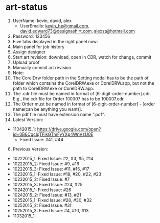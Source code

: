 # art-status

1. UserName: kevin, david, alex
	 * UserEmails: kevin_he@gmail.com, david.edward73@designashirt.com, alexst@hotmail.com
2. Password: 123456
3. Five tabs displayed in the right panel now: 
  1. Main panel for job history
  2. Assign designer
  3. Start art revision: download, open in CDR, watch for change, commit
  4. Upload proof
  5. Manually commit art revision
4. Note:
  1. The CorelDrw folder path in the Setting modal has to be the path of folder which contains the CorelDRW.exe or CorelDRW.app, but not the path to CorelDRW.exe or CorelDRW.app.
  2. The .cdr file must be named in format of [6-digit-order-number].cdr. E.g., the cdr file for Order 100007 has to be 100007.cdr. 
  3. The Order must be named in format of [6-digit-order-number] - [order name(can be anything you want)].
  4. The pdf file must have extension name ".pdf".
5. Latest Version:
  * 11042015_1: https://drive.google.com/open?id=0B6CgclqTFikGTmFyYXp4WnVzU0E
    * Fixed Issue: #41, #44
6. Previous Version:
  * 10222015_1: Fixed Issue: #2, #3, #5, #14
  * 10222015_2: Fixed Issue: #9, #16
  * 10222015_3: Fixed Issue: #11, #15, #17
  * 10232015_1: Fixed Issue: #18, #20, #22, #23
  * 10232015_2: Fixed Issue: #7
  * 10232015_3: Fixed Issue: #24, #25
  * 10242015_1: Fixed Issue: #26
  * 10242015_2: Fixed Issue: #13, #21
  * 10252015_1: Fixed Issue: #28, #30, #32
  * 10252015_2: Fixed Issue: #31
  * 10252015_3: Fixed Issue: #4, #10, #13
  * 11032015_1
